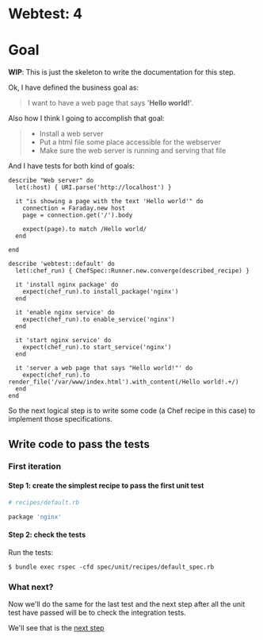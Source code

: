 # Webtest: 4

# Goal

**WIP**: This is just the skeleton to write the documentation for this step.

Ok, I have defined the business goal as:

> I want to have a web page that says '**Hello world!**'.

Also how I think I going to accomplish that goal:
> * Install a web server
> * Put a html file some place accessible for the webserver
> * Make sure the web server is running and serving that file

And I have tests for both kind of goals:

```
describe "Web server" do
  let(:host) { URI.parse('http://localhost') }

  it "is showing a page with the text 'Hello world'" do
    connection = Faraday.new host
    page = connection.get('/').body

    expect(page).to match /Hello world/
  end

end
```

```
describe 'webtest::default' do
  let(:chef_run) { ChefSpec::Runner.new.converge(described_recipe) }

  it 'install nginx package' do
    expect(chef_run).to install_package('nginx')
  end

  it 'enable nginx service' do
    expect(chef_run).to enable_service('nginx')
  end

  it 'start nginx service' do
    expect(chef_run).to start_service('nginx')
  end

  it 'server a web page that says "Hello world!"' do
    expect(chef_run).to render_file('/var/www/index.html').with_content(/Hello world!.+/)
  end
end
```

So the next logical step is to write some code (a Chef recipe in this case) to implement those specifications.


## Write code to pass the tests

### First iteration

#### Step 1: create the simplest recipe to pass the first unit test

```ruby
# recipes/default.rb

package 'nginx'
```

#### Step 2: check the tests

Run the tests:
```
$ bundle exec rspec -cfd spec/unit/recipes/default_spec.rb
```


### What next?
Now we'll do the same for the last test and the next step after all the unit test have passed will be to check the integration tests.

We'll see that is the [next step][1]

  [1]: ../webtest-5
